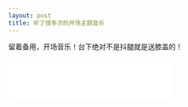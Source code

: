 ```yaml
---
layout: post
title: 听了很多次的开场主题音乐
---
```


留着备用，开场音乐！台下绝对不是抖腿就是送膝盖的！

<!--more-->

<iframe frameborder="no" border="0" marginwidth="0" marginheight="0" width="330" height="86" src="//music.163.com/outchain/player?type=2&id=28188706&auto=0&height=66"></iframe>
